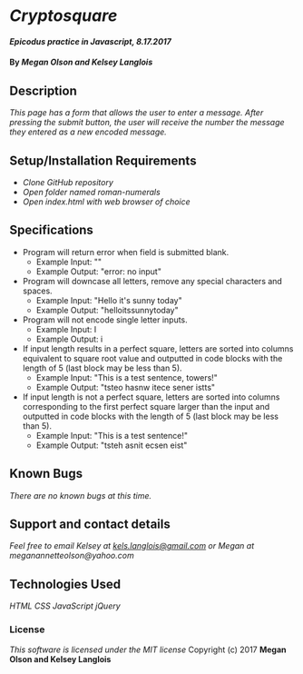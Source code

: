 # _Cryptosquare_

#### _Epicodus practice in Javascript, 8.17.2017_

#### By _**Megan Olson and Kelsey Langlois**_

## Description

_This page has a form that allows the user to enter a message. After pressing the submit button, the user will receive the number the message they entered as a new encoded message._

## Setup/Installation Requirements

* _Clone GitHub repository_
* _Open folder named roman-numerals_
* _Open index.html with web browser of choice_

## Specifications

* Program will return error when field is submitted blank.
  * Example Input: ""
  * Example Output: "error: no input"
* Program will downcase all letters, remove any special characters and spaces.
  * Example Input: "Hello it's sunny today"
  * Example Output: "helloitssunnytoday"
* Program will not encode single letter inputs.
  * Example Input: I
  * Example Output: i
* If input length results in a perfect square, letters are sorted into columns equivalent to square root value and outputted in code blocks with the length of 5 (last block may be less than 5).
  * Example Input: "This is a test sentence, towers!"
  * Example Output: "tsteo hasnw itece sener istts"
* If input length is not a perfect square, letters are sorted into columns corresponding to the first perfect square larger than the input and outputted in code blocks with the length of 5 (last block may be less than 5).
  * Example Input: "This is a test sentence!"
  * Example Output: "tsteh asnit ecsen eist"

## Known Bugs

_There are no known bugs at this time._

## Support and contact details

_Feel free to email Kelsey at kels.langlois@gmail.com or Megan at meganannetteolson@yahoo.com_

## Technologies Used

_HTML CSS JavaScript jQuery_

### License

*This software is licensed under the MIT license*
 Copyright (c) 2017 **Megan Olson and Kelsey Langlois**
